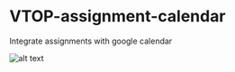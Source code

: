 # VTOP-assignment-calendar
Integrate assignments with google calendar

![alt text](https://github.com/codevaam/VIT-assignment-callender/blob/master/images/icon32.jpg?raw=true)
